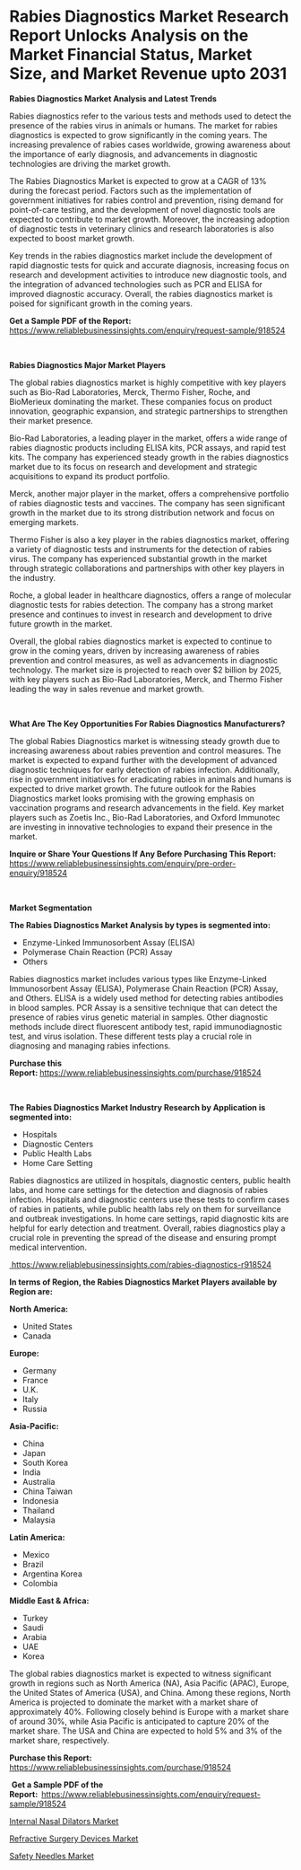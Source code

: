 <p><h1>Rabies Diagnostics Market Research Report Unlocks Analysis on the Market Financial Status, Market Size, and Market Revenue upto 2031</h1></p><p><strong>Rabies Diagnostics Market Analysis and Latest Trends</strong></p>
<p><p>Rabies diagnostics refer to the various tests and methods used to detect the presence of the rabies virus in animals or humans. The market for rabies diagnostics is expected to grow significantly in the coming years. The increasing prevalence of rabies cases worldwide, growing awareness about the importance of early diagnosis, and advancements in diagnostic technologies are driving the market growth.</p><p>The Rabies Diagnostics Market is expected to grow at a CAGR of 13% during the forecast period. Factors such as the implementation of government initiatives for rabies control and prevention, rising demand for point-of-care testing, and the development of novel diagnostic tools are expected to contribute to market growth. Moreover, the increasing adoption of diagnostic tests in veterinary clinics and research laboratories is also expected to boost market growth.</p><p>Key trends in the rabies diagnostics market include the development of rapid diagnostic tests for quick and accurate diagnosis, increasing focus on research and development activities to introduce new diagnostic tools, and the integration of advanced technologies such as PCR and ELISA for improved diagnostic accuracy. Overall, the rabies diagnostics market is poised for significant growth in the coming years.</p></p>
<p><strong>Get a Sample PDF of the Report:&nbsp;</strong> <a href="https://www.reliablebusinessinsights.com/enquiry/request-sample/918524">https://www.reliablebusinessinsights.com/enquiry/request-sample/918524</a></p>
<p>&nbsp;</p>
<p><strong>Rabies Diagnostics Major Market Players</strong></p>
<p><p>The global rabies diagnostics market is highly competitive with key players such as Bio-Rad Laboratories, Merck, Thermo Fisher, Roche, and BioMerieux dominating the market. These companies focus on product innovation, geographic expansion, and strategic partnerships to strengthen their market presence.</p><p>Bio-Rad Laboratories, a leading player in the market, offers a wide range of rabies diagnostic products including ELISA kits, PCR assays, and rapid test kits. The company has experienced steady growth in the rabies diagnostics market due to its focus on research and development and strategic acquisitions to expand its product portfolio.</p><p>Merck, another major player in the market, offers a comprehensive portfolio of rabies diagnostic tests and vaccines. The company has seen significant growth in the market due to its strong distribution network and focus on emerging markets.</p><p>Thermo Fisher is also a key player in the rabies diagnostics market, offering a variety of diagnostic tests and instruments for the detection of rabies virus. The company has experienced substantial growth in the market through strategic collaborations and partnerships with other key players in the industry.</p><p>Roche, a global leader in healthcare diagnostics, offers a range of molecular diagnostic tests for rabies detection. The company has a strong market presence and continues to invest in research and development to drive future growth in the market.</p><p>Overall, the global rabies diagnostics market is expected to continue to grow in the coming years, driven by increasing awareness of rabies prevention and control measures, as well as advancements in diagnostic technology. The market size is projected to reach over $2 billion by 2025, with key players such as Bio-Rad Laboratories, Merck, and Thermo Fisher leading the way in sales revenue and market growth.</p></p>
<p>&nbsp;</p>
<p><strong>What Are The Key Opportunities For Rabies Diagnostics Manufacturers?</strong></p>
<p><p>The global Rabies Diagnostics market is witnessing steady growth due to increasing awareness about rabies prevention and control measures. The market is expected to expand further with the development of advanced diagnostic techniques for early detection of rabies infection. Additionally, rise in government initiatives for eradicating rabies in animals and humans is expected to drive market growth. The future outlook for the Rabies Diagnostics market looks promising with the growing emphasis on vaccination programs and research advancements in the field. Key market players such as Zoetis Inc., Bio-Rad Laboratories, and Oxford Immunotec are investing in innovative technologies to expand their presence in the market.</p></p>
<p><strong>Inquire or Share Your Questions If Any Before Purchasing This Report:</strong> <a href="https://www.reliablebusinessinsights.com/enquiry/pre-order-enquiry/918524">https://www.reliablebusinessinsights.com/enquiry/pre-order-enquiry/918524</a></p>
<p>&nbsp;</p>
<p><strong>Market Segmentation</strong></p>
<p><strong>The Rabies Diagnostics Market Analysis by types is segmented into:</strong></p>
<p><ul><li>Enzyme-Linked Immunosorbent Assay (ELISA)</li><li>Polymerase Chain Reaction (PCR) Assay</li><li>Others</li></ul></p>
<p><p>Rabies diagnostics market includes various types like Enzyme-Linked Immunosorbent Assay (ELISA), Polymerase Chain Reaction (PCR) Assay, and Others. ELISA is a widely used method for detecting rabies antibodies in blood samples. PCR Assay is a sensitive technique that can detect the presence of rabies virus genetic material in samples. Other diagnostic methods include direct fluorescent antibody test, rapid immunodiagnostic test, and virus isolation. These different tests play a crucial role in diagnosing and managing rabies infections.</p></p>
<p><strong>Purchase this Report:&nbsp;</strong><a href="https://www.reliablebusinessinsights.com/purchase/918524">https://www.reliablebusinessinsights.com/purchase/918524</a></p>
<p>&nbsp;</p>
<p><strong>The Rabies Diagnostics Market Industry Research by Application is segmented into:</strong></p>
<p><ul><li>Hospitals</li><li>Diagnostic Centers</li><li>Public Health Labs</li><li>Home Care Setting</li></ul></p>
<p><p>Rabies diagnostics are utilized in hospitals, diagnostic centers, public health labs, and home care settings for the detection and diagnosis of rabies infection. Hospitals and diagnostic centers use these tests to confirm cases of rabies in patients, while public health labs rely on them for surveillance and outbreak investigations. In home care settings, rapid diagnostic kits are helpful for early detection and treatment. Overall, rabies diagnostics play a crucial role in preventing the spread of the disease and ensuring prompt medical intervention.</p></p>
<p><a href="https://www.reliablebusinessinsights.com/rabies-diagnostics-r918524">&nbsp;https://www.reliablebusinessinsights.com/rabies-diagnostics-r918524</a></p>
<p><strong>In terms of Region, the Rabies Diagnostics Market Players available by Region are:</strong></p>
<p>
    <p> <strong> North America: </strong>
        <ul>
            <li>United States</li>
            <li>Canada</li>
        </ul>
        </p> 
    <p> <strong> Europe: </strong>
        <ul>
            <li>Germany</li>
            <li>France</li>
            <li>U.K.</li>
            <li>Italy</li>
            <li>Russia</li>
        </ul>
        </p> 
    <p> <strong> Asia-Pacific: </strong>
        <ul>
            <li>China</li>
            <li>Japan</li>
            <li>South Korea</li>
            <li>India</li>
            <li>Australia</li>
            <li>China Taiwan</li>
            <li>Indonesia</li>
            <li>Thailand</li>
            <li>Malaysia</li>
        </ul>
        </p> 
    <p> <strong> Latin America: </strong>
        <ul>
            <li>Mexico</li>
            <li>Brazil</li>
            <li>Argentina Korea</li>
            <li>Colombia</li>
        </ul>
        </p> 
    <p> <strong> Middle East & Africa: </strong>
        <ul>
            <li>Turkey</li>
            <li>Saudi</li>
            <li>Arabia</li>
            <li>UAE</li>
            <li>Korea</li>
        </ul>
    </p>
    </p>
<p><p>The global rabies diagnostics market is expected to witness significant growth in regions such as North America (NA), Asia Pacific (APAC), Europe, the United States of America (USA), and China. Among these regions, North America is projected to dominate the market with a market share of approximately 40%. Following closely behind is Europe with a market share of around 30%, while Asia Pacific is anticipated to capture 20% of the market share. The USA and China are expected to hold 5% and 3% of the market share, respectively.</p></p>
<p><strong>Purchase this Report: </strong><a href="https://www.reliablebusinessinsights.com/purchase/918524">https://www.reliablebusinessinsights.com/purchase/918524</a></p>
<p>&nbsp;<strong>Get a Sample PDF of the Report:&nbsp;&nbsp;</strong><a href="https://www.reliablebusinessinsights.com/enquiry/request-sample/918524">https://www.reliablebusinessinsights.com/enquiry/request-sample/918524</a></p>
<p><strong></strong></p>
<p><p><a href="https://github.com/lylyparadise/Market-Research-Report-List-4/blob/main/internal-nasal-dilators-market.md">Internal Nasal Dilators Market</a></p><p><a href="https://github.com/johnbach50/Market-Research-Report-List-4/blob/main/refractive-surgery-devices-market.md">Refractive Surgery Devices Market</a></p><p><a href="https://github.com/pjcfca/Market-Research-Report-List-3/blob/main/safety-needles-market.md">Safety Needles Market</a></p></p>